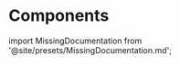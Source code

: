 # Components

import MissingDocumentation from '@site/presets/MissingDocumentation.md';

<MissingDocumentation/>
